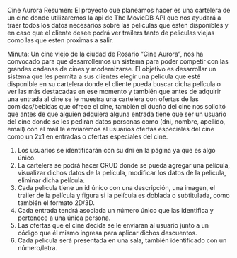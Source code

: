 Cine Aurora
Resumen:
El proyecto que planeamos hacer es una cartelera de un cine donde utilizaremos la api de The MovieDB API que nos ayudará a traer todos los datos necesarios sobre las peliculas que esten disponibles y en caso que el cliente desee podrá ver trailers tanto de peliculas viejas como las que esten proximas a salir.

Minuta:
Un cine viejo  de la ciudad de Rosario “Cine Aurora”,  nos ha convocado para que desarrollemos un sistema para poder competir con las grandes cadenas de cines y modernizarse. 
El objetivo es desarrollar un sistema que les permita a sus clientes elegir una película que esté disponible en su cartelera donde el cliente pueda buscar dicha película o ver las más destacadas en ese momento y también que antes de adquirir
una entrada al cine se le muestra una cartelera con ofertas de las comidas/bebidas que ofrece el cine, también el dueño del cine nos solicitó que antes de que alguien adquiera alguna entrada tiene que ser un usuario del cine
donde se les pedirán datos personas como (dni, nombre, apellido, email) con el mail le enviaremos al usuarios ofertas especiales del cine como un 2x1 en entradas o ofertas especiales del cine.


1) Los usuarios se identificarán con su dni en la página ya que es algo único.
2) La cartelera se podrá hacer CRUD donde se pueda agregar una película, visualizar dichos datos de la película, modificar los datos de la película, eliminar dicha película.
3) Cada película tiene un id único con una descripción, una imagen, el trailer de la película y figura si la película es doblada o subtitulada, como también el formato 2D/3D.
4) Cada entrada tendrá asociada un número único que las identifica y pertenece a una única persona.
5) Las ofertas que el cine decida se le enviaran al usuario junto a un código que él mismo ingresa para aplicar dichos descuentos.
6) Cada película será presentada en una sala, también identificado con un número/letra.
